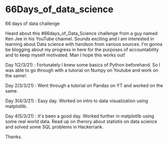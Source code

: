 # 66Days_of_data_science
66 days of data challenge

Heard about this #66days_of_Data_Science challenge from a guy named Ken Jee in his YouTube channel.
Sounds exciting and I am interested in learning about Data science with handson from various sources.
I'm gonna be blogging about my progress in here for the purposes of accountability and to keep myself motivated.
Man I hope this works out!

Day 1(2/3/21) : Fortunately I knew some basics of Python beforehand. So I was able to go through with a tutorial on Numpy on Youtube and work on the same!.

Day 2(3/3/21) : Went through a tutorial on Pandas on YT and worked on the same.

Day 3(4/3/21) : Easy day. Worked on intro to data visualization using matplotlib.

Day 4(5/3/21) : It's been a good day. Worked further in matplotlib using some real world data. Read up on therory about statistis on data science and solved some SQL problems in Hackerrank.

Thanks.
